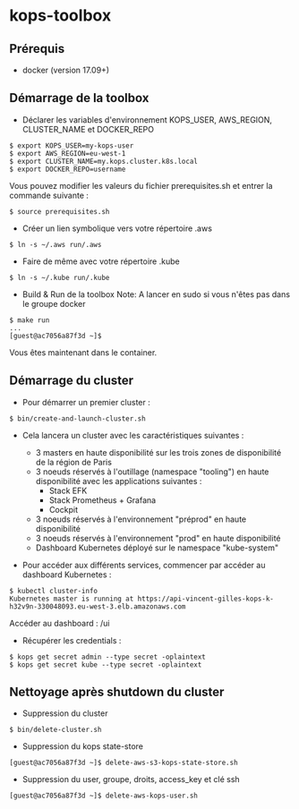 # kops-toolbox

## Prérequis

* docker (version 17.09+)

## Démarrage de la toolbox

* Déclarer les variables d'environnement KOPS_USER, AWS_REGION, CLUSTER_NAME et DOCKER_REPO
```
$ export KOPS_USER=my-kops-user
$ export AWS_REGION=eu-west-1
$ export CLUSTER_NAME=my.kops.cluster.k8s.local
$ export DOCKER_REPO=username
```

Vous pouvez modifier les valeurs du fichier prerequisites.sh et entrer la commande suivante : 
```
$ source prerequisites.sh
```

* Créer un lien symbolique vers votre répertoire .aws
```
$ ln -s ~/.aws run/.aws
```

* Faire de même avec votre répertoire .kube
```
$ ln -s ~/.kube run/.kube
```

* Build & Run de la toolbox
Note: A lancer en sudo si vous n'êtes pas dans le groupe docker
```
$ make run
...
[guest@ac7056a87f3d ~]$
```

Vous êtes maintenant dans le container.

## Démarrage du cluster

* Pour démarrer un premier cluster :
```
$ bin/create-and-launch-cluster.sh
```
* Cela lancera un cluster avec les caractéristiques suivantes : 
    * 3 masters en haute disponibilité sur les trois zones de disponibilité de la région de Paris
    * 3 noeuds réservés à l'outillage (namespace "tooling") en haute disponibilité avec les applications suivantes : 
        * Stack EFK
        * Stack Prometheus + Grafana
        * Cockpit
    * 3 noeuds réservés à l'environnement "préprod" en haute disponibilité
    * 3 noeuds réservés à l'environnement "prod" en haute disponibilité
    * Dashboard Kubernetes déployé sur le namespace "kube-system"

* Pour accéder aux différents services, commencer par accéder au dashboard Kubernetes : 
```
$ kubectl cluster-info
Kubernetes master is running at https://api-vincent-gilles-kops-k-h32v9n-330048093.eu-west-3.elb.amazonaws.com
```
Accéder au dashboard : <url du cluster>/ui

* Récupérer les credentials : 
```
$ kops get secret admin --type secret -oplaintext
$ kops get secret kube --type secret -oplaintext
```

## Nettoyage après shutdown du cluster

* Suppression du cluster
```
$ bin/delete-cluster.sh
```

* Suppression du kops state-store
```
[guest@ac7056a87f3d ~]$ delete-aws-s3-kops-state-store.sh
```

* Suppression du user, groupe, droits, access_key et clé ssh
```
[guest@ac7056a87f3d ~]$ delete-aws-kops-user.sh
```

